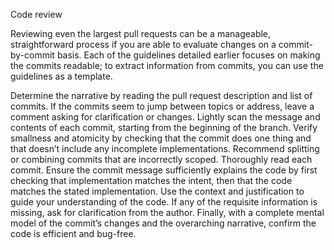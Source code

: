 Code review

Reviewing even the largest pull requests can be a manageable, straightforward process if you are able to evaluate changes on a commit-by-commit basis. Each of the 
guidelines detailed earlier focuses on making the commits readable; to extract information from commits, you can use the guidelines as a template.

Determine the narrative by reading the pull request description and list of commits. If the commits seem to jump between topics or address, leave a comment asking for 
clarification or changes.
Lightly scan the message and contents of each commit, starting from the beginning of the branch. Verify smallness and atomicity by checking that the commit does one thing 
and that doesn’t include any incomplete implementations. Recommend splitting or combining commits that are incorrectly scoped.
Thoroughly read each commit. Ensure the commit message sufficiently explains the code by first checking that implementation matches the intent, then that the code matches 
the stated implementation. Use the context and justification to guide your understanding of the code. If any of the requisite information is missing, ask for clarification 
from the author.
Finally, with a complete mental model of the commit’s changes and the overarching narrative, confirm the code is efficient and bug-free.
